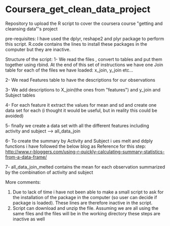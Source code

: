 # Coursera_get_clean_data_project
Repository to upload the R script to cover the coursera  course "getting and cleansing data"'s  project

pre-requisites: I have used the dplyr, reshape2 and plyr package to perform this script. R.code contains the lines to install these packages in the computer but they are inactive.

Structure of the script: 
1- We read the files , convert to tables and put them together using rbind. At the end of this set of instructions we have one Join table for each of the files we have loaded: x_join, y_join etc...

2- We read Features table to have the descriptions for our observations

3-  We add descriptions to X_join(the ones from "features") and y_join and Subject tables

4- For each feature it extract the values for mean and sd and create one data set for each (i thought it would be useful, but in reality this could be avoided)

5- finally we create a data set with all the different features including activity and subject --> all_data_join

6- To create the summary by Activity and Subject i ues melt and ddply functions 
i have followed the below blog as Reference for this step: http://www.r-bloggers.com/using-r-quickly-calculating-summary-statistics-from-a-data-frame/

7- all_data_join_melted contains the mean for each observation summarized by the combination of activity and subject

More comments:
1. Due to lack of time i have not been able to make a small script to ask for the installation of the package in the computer (so user can decide if package is loaded). These lines are therefore inactive in the script.
2. Script can download and unzip the file. Assuming we are all using the same files and the files will be in the working directory these steps are inactive as well

